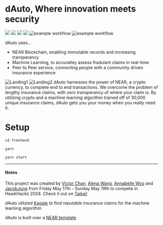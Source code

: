 # dAuto, Where innovation meets security

[![](https://img.shields.io/badge/⋈%20Examples-Basics-green)](https://docs.near.org/tutorials/welcome)
[![](https://img.shields.io/badge/Contract-JS-yellow)](contract-ts)
[![](https://img.shields.io/badge/Contract-Rust-red)](contract-rs)
[![](https://img.shields.io/badge/Frontend-JS-yellow)](frontend)
![example workflow](https://github.com/near-examples/guest-book-examples/actions/workflows/tests-ts.yml/badge.svg)
![example workflow](https://github.com/near-examples/guest-book-examples/actions/workflows/tests-rs.yml/badge.svg)

dAuto uses...
 - NEAR Blockchain, enabling immutable records and increasing transperancy
 - Machine Learning, to accuratley assess fradulant claims in real-time
 - Peer to Peer service, connecting people with a community driven insurance experience

![Landing1](https://github.com/VictorChan880/dAuto/assets/68559144/ec9c0592-3391-4f49-82aa-5e9d5ec4494e)
![Landing2](https://github.com/VictorChan880/dAuto/assets/68559144/cc48a602-ebee-4af2-8043-b87a68547fd0)
dAuto harnesses the power of NEAR, a crypto currency, to complete end to end transactions. We overcome
the problem of lengthy insurance claims, with zero transperancy of where your claim is. By utilizing
crypto and a machine learning algorithm trained off of 30,000 unique insurance claims, dAuto gets you your
money when you really need it. 

# Setup

```
cd frontend

yarn

yarn start
```




-----

#### Notes

This project was created by [Victor Chan](https://github.com/VictorChan880), [Alena Wang](https://github.com/aalenaw), [Annabelle Woo](https://github.com/AnnabellebwWoo) and [JacobJung](https://github.com/JacobJungg) from Friday May 17th - Sunday May 19th to compete in HawkHacks 2024. Check it out on [Taikai!]([https://github.com/aalenaw](https://taikai.network/hackbox/hackathons/hawkhacks/projects/clwdlk5ib0gu1yg01wcuxj3n9/idea))

dAuto utilzied [Kaggle](https://www.kaggle.com/code/niteshyadav3103/insurance-fraud-detection-using-12-models) to
find reputable insurance claims for the machine learning algorithm

dAuto is built over a [NEAR template](https://github.com/near-examples/guest-book-examples)
